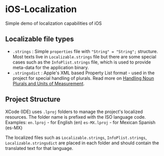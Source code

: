 # iOS-Localization
Simple demo of localization capabilities of iOS

## Localizable file types
 - `.strings` : Simple `properties` file with `"String" = "String";` structure. Most texts live in `Localizable.strings` file but there are some special cases such as the `InfoPlist.strings` file, which is used to provide meta-data for the application binary.
 - `.stringsdict` : Apple's XML based Property List format - used in the project for special handling of plurals. Read more on [Handling Noun Plurals and Units of Measurement]. 
## Project Structure
XCode (IDE) uses `.lproj` folders to manage the project's localized resources. The folder name is prefixed with the ISO language code.
Examples:
`en.lproj` - for English (en)
`es-MX.lproj` - for Mexican Spanish (es-MX)

The localized files such as `Localizable.strings`, `InfoPlist.strings`, `Localizable.stringsdict` are placed in each folder and should contain the translated text for that language.

[Handling Noun Plurals and Units of Measurement]: <https://developer.apple.com/library/content/documentation/MacOSX/Conceptual/BPInternational/LocalizingYourApp/LocalizingYourApp.html#//apple_ref/doc/uid/10000171i-CH5-SW10>
